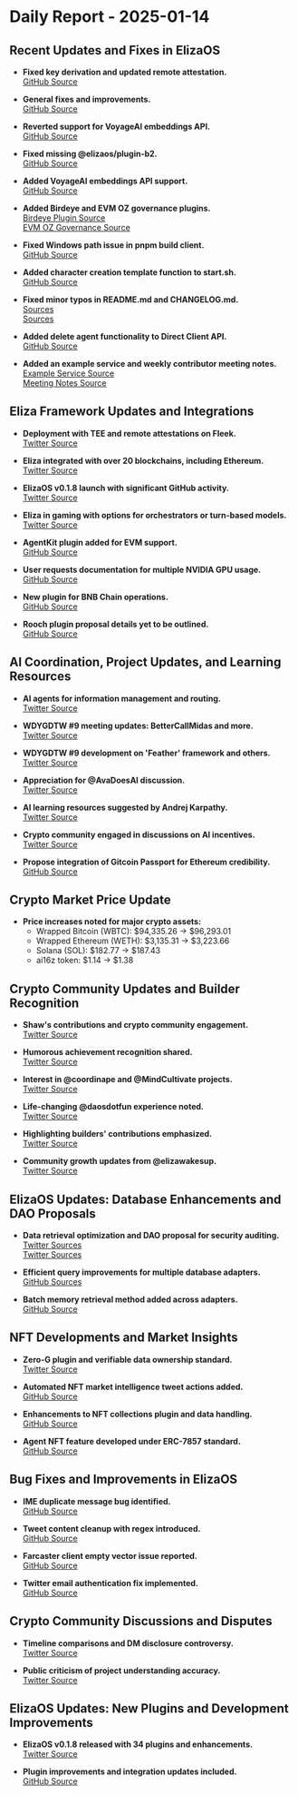 # Daily Report - 2025-01-14

## Recent Updates and Fixes in ElizaOS

- **Fixed key derivation and updated remote attestation.**  
  [GitHub Source](https://github.com/elizaOS/eliza/commit/d3305c3af801a581dfe99e6f8e481fb4089e2a2e)

- **General fixes and improvements.**  
  [GitHub Source](https://github.com/elizaOS/eliza/commit/5573ca6c50e3af56de622dd7894e998d201bbe6f)

- **Reverted support for VoyageAI embeddings API.**  
  [GitHub Source](https://github.com/elizaOS/eliza/commit/4b7a838837c82c6f8c0e4e30bb80e4c8798c0fd9)

- **Fixed missing @elizaos/plugin-b2.**  
  [GitHub Source](https://github.com/elizaOS/eliza/commit/cd3ecb737b1217c2a12d89b10f769aaddde47904)

- **Added VoyageAI embeddings API support.**  
  [GitHub Source](https://github.com/elizaOS/eliza/commit/172d64568c35b94782ed8b765f69181d1942617f)

- **Added Birdeye and EVM OZ governance plugins.**  
  [Birdeye Plugin Source](https://github.com/elizaOS/eliza/commit/ecfd42c763bddcc324111d9e4d6aee87f0e8d5b3)  
  [EVM OZ Governance Source](https://github.com/elizaOS/eliza/commit/8f9257372bc98cc1426ce74310b1b496de12bcb7)

- **Fixed Windows path issue in pnpm build client.**  
  [GitHub Source](https://github.com/elizaOS/eliza/commit/c7e9a0b394901e8dbda99071e0588f10ca338e74)

- **Added character creation template function to start.sh.**  
  [GitHub Source](https://github.com/elizaOS/eliza/commit/1f183ef0a5ce12ef1297e44a18cc3cf26286e471)

- **Fixed minor typos in README.md and CHANGELOG.md.**  
  [Sources](https://github.com/elizaOS/eliza/commit/6e6de105c260acfc2464c822a33ae12ad28426ce)  
  [Sources](https://github.com/elizaOS/eliza/commit/48d01862974f2aafdedd3e1ed7ef2f51f9203899)

- **Added delete agent functionality to Direct Client API.**  
  [GitHub Source](https://github.com/elizaOS/eliza/commit/a3bbaf6ce5222d1e8fd2f6922f0320c7c8566635)

- **Added an example service and weekly contributor meeting notes.**  
  [Example Service Source](https://github.com/elizaOS/eliza/commit/0404e29608e4b4ac3f18138602a6470d6d457561)  
  [Meeting Notes Source](https://github.com/elizaOS/eliza/commit/3b7e2c58b405724e11c0588801d92f346a9345cc)

## Eliza Framework Updates and Integrations

- **Deployment with TEE and remote attestations on Fleek.**  
  [Twitter Source](https://twitter.com/ai16zdao/status/1879255540444115300)

- **Eliza integrated with over 20 blockchains, including Ethereum.**  
  [Twitter Source](https://twitter.com/dankvr/status/1879233692645925102)

- **ElizaOS v0.1.8 launch with significant GitHub activity.**  
  [Twitter Source](https://twitter.com/0xwitchy/status/1879144051297165660)

- **Eliza in gaming with options for orchestrators or turn-based models.**  
  [Twitter Source](https://twitter.com/shawmakesmagic/status/1879030956985819248)

- **AgentKit plugin added for EVM support.**  
  [GitHub Source](https://github.com/elizaOS/eliza/pull/2298)

- **User requests documentation for multiple NVIDIA GPU usage.**  
  [GitHub Source](https://github.com/elizaOS/eliza/issues/2304)

- **New plugin for BNB Chain operations.**  
  [GitHub Source](https://github.com/elizaOS/eliza/pull/2278)

- **Rooch plugin proposal details yet to be outlined.**  
  [GitHub Source](https://github.com/elizaOS/eliza/pull/2308)

## AI Coordination, Project Updates, and Learning Resources

- **AI agents for information management and routing.**  
  [Twitter Source](https://twitter.com/dankvr/status/1879249275932307961)

- **WDYGDTW #9 meeting updates: BetterCallMidas and more.**  
  [Twitter Source](https://twitter.com/0xwitchy/status/1879144071459225763)

- **WDYGDTW #9 development on 'Feather' framework and others.**  
  [Twitter Source](https://twitter.com/0xwitchy/status/1879144064131735771)

- **Appreciation for @AvaDoesAI discussion.**  
  [Twitter Source](https://twitter.com/shawmakesmagic/status/1879175345821380985)

- **AI learning resources suggested by Andrej Karpathy.**  
  [Twitter Source](https://twitter.com/shawmakesmagic/status/1879110842693919140)

- **Crypto community engaged in discussions on AI incentives.**  
  [Twitter Source](https://twitter.com/shawmakesmagic/status/1879053546311897426)

- **Propose integration of Gitcoin Passport for Ethereum credibility.**  
  [GitHub Source](https://github.com/elizaOS/eliza/pull/2296)

## Crypto Market Price Update

- **Price increases noted for major crypto assets:**
  - Wrapped Bitcoin (WBTC): $94,335.26 → $96,293.01
  - Wrapped Ethereum (WETH): $3,135.31 → $3,223.66
  - Solana (SOL): $182.77 → $187.43
  - ai16z token: $1.14 → $1.38

## Crypto Community Updates and Builder Recognition

- **Shaw's contributions and crypto community engagement.**  
  [Twitter Source](https://twitter.com/dankvr/status/1879229652826558916)

- **Humorous achievement recognition shared.**  
  [Twitter Source](https://twitter.com/ai16zdao/status/1879298184780054649)

- **Interest in @coordinape and @MindCultivate projects.**  
  [Twitter Source](https://twitter.com/dankvr/status/1879221979179581466)

- **Life-changing @daosdotfun experience noted.**  
  [Twitter Source](https://twitter.com/dankvr/status/1879010670341234986)

- **Highlighting builders' contributions emphasized.**  
  [Twitter Source](https://twitter.com/0xwitchy/status/1879145024946151657)

- **Community growth updates from @elizawakesup.**  
  [Twitter Source](https://twitter.com/0xwitchy/status/1879144059488588068)

## ElizaOS Updates: Database Enhancements and DAO Proposals

- **Data retrieval optimization and DAO proposal for security auditing.**  
  [Twitter Sources](https://twitter.com/dankvr/status/1879001341470941406)  
  [Twitter Sources](https://twitter.com/0xwitchy/status/1879144061728366936)

- **Efficient query improvements for multiple database adapters.**  
  [GitHub Sources](https://github.com/elizaOS/eliza/commit/a0d8537385d347379d633eb6bc0cae6873d3ee47)

- **Batch memory retrieval method added across adapters.**  
  [GitHub Source](https://github.com/elizaOS/eliza/pull/2293)

## NFT Developments and Market Insights

- **Zero-G plugin and verifiable data ownership standard.**  
  [Twitter Source](https://twitter.com/0xwitchy/status/1879144068783247540)

- **Automated NFT market intelligence tweet actions added.**  
  [GitHub Source](https://github.com/elizaOS/eliza/pull/2297)

- **Enhancements to NFT collections plugin and data handling.**  
  [GitHub Source](https://github.com/elizaOS/eliza/pull/2289)

- **Agent NFT feature developed under ERC-7857 standard.**  
  [GitHub Source](https://github.com/elizaOS/eliza/pull/2283)

## Bug Fixes and Improvements in ElizaOS

- **IME duplicate message bug identified.**  
  [GitHub Source](https://github.com/elizaOS/eliza/issues/2272)

- **Tweet content cleanup with regex introduced.**  
  [GitHub Source](https://github.com/elizaOS/eliza/pull/2299)

- **Farcaster client empty vector issue reported.**  
  [GitHub Source](https://github.com/elizaOS/eliza/issues/2302)

- **Twitter email authentication fix implemented.**  
  [GitHub Source](https://github.com/elizaOS/eliza/pull/2271)

## Crypto Community Discussions and Disputes

- **Timeline comparisons and DM disclosure controversy.**  
  [Twitter Source](https://twitter.com/dankvr/status/1879242278772117759)

- **Public criticism of project understanding accuracy.**  
  [Twitter Source](https://twitter.com/shawmakesmagic/status/1879291649987362959)

## ElizaOS Updates: New Plugins and Development Improvements

- **ElizaOS v0.1.8 released with 34 plugins and enhancements.**  
  [Twitter Source](https://twitter.com/0xwitchy/status/1879144054019244204)

- **Plugin improvements and integration updates included.**  
  [GitHub Source](https://github.com/elizaOS/eliza/pull/2269)
